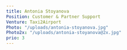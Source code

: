 ```yaml
---
title: Antonia Stoyanova
Position: Customer & Partner Support
Venture: Taxi2Airport
Photo: "/uploads/antonia-stoyanova.jpg"
Photo2x: "/uploads/antonia-stoyanova@2x.jpg"
prio: 3
---
```


